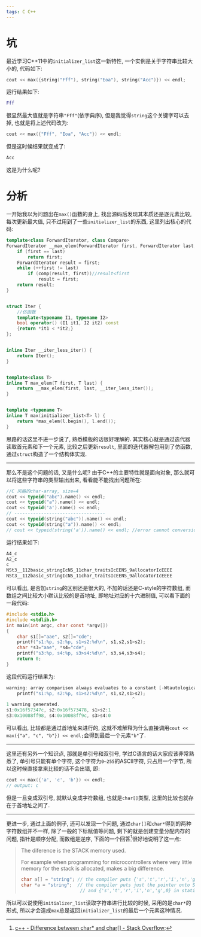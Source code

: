 ```yaml
---
tags: C C++
---
```


# 坑

最近学习C++11中的`initializer_list`这一新特性, 一个实例是关于字符串比较大小的, 代码如下:

```cpp
cout << max({string("Fff"), string("Eoa"), string("Acc")}) << endl;
```

运行结果如下:

```lua
Fff
```

很显然最大值就是字符串`"Fff"`(依字典序), 但是我觉得`string`这个关键字可以去掉, 也就是将上述代码改为:

```cpp
cout << max({"Fff", "Eoa", "Acc"}) << endl;
```

但是这时候结果就变成了:

```cpp
Acc
```

这是为什么呢? 

# 分析



一开始我以为问题出在`max()`函数的身上, 找出源码后发现其本质还是逐元素比较, 每次更新最大值, 只不过用到了一些`initializer_list`的东西, 这里列出核心的代码:

```cpp
template<class ForwardIterator, class Compare>
ForwardIterator __max_elem(ForwardIterator first, ForwardIterator last, Compare comp) {
    if (first == last)
        return first;
    ForwardIterator result = first;
    while (++first != last)
        if (comp(result, first))//result<first
            result = first;
    return result;
}


struct Iter {
    //仿函数
    template<typename I1, typename I2>
    bool operator() (I1 it1, I2 it2) const
    {return *it1 < *it2;}
};


inline Iter __iter_less_iter() {
    return Iter();
}


template<class T>
inline T max_elem(T first, T last) {
    return __max_elem(first, last, __iter_less_iter());
}


template <typename T>
inline T max(initializer_list<T> l) {
    return *max_elem(l.begin(), l.end());
}
```

思路的话这里不进一步说了, 熟悉模版的话很好理解的. 其实核心就是通过迭代器读取首元素和下一个元素, 比较之后更新`result`, 里面的迭代器解包用到了仿函数, 通过`struct`构造了一个结构体实现. 

---

那么不是这个问题的话, 又是什么呢? 由于C++的主要特性就是面向对象, 那么就可以将这些字符串的类型输出出来, 看看能不能找出问题所在:

```cpp
//C 风格的char-array, size=4
cout << typeid("abc").name() << endl;
cout << typeid("a").name() << endl;
cout << typeid('a').name() << endl;
// ----------------------------------
cout << typeid(string("abc")).name() << endl;
cout << typeid(string("a")).name() << endl;
// cout << typeid(string('a')).name() << endl; //error cannot conversion from char to string

```

运行结果如下:

```cpp
A4_c
A2_c
c
NSt3__112basic_stringIcNS_11char_traitsIcEENS_9allocatorIcEEEE
NSt3__112basic_stringIcNS_11char_traitsIcEENS_9allocatorIcEEEE
```

可以看出, 是否加`string`的区别还是很大的, 不加的话还是C-style的字符数组, 而数组之间比较大小默认比较的是首地址, 即地址对应的十六进制值, 可以看下面的一段代码:

```c
#include <stdio.h>
#include <stdlib.h>
int main(int argc, char const *argv[])
{
    char s1[]="aae", s2[]="cde";
    printf("s1:%p, s2:%p, s1>s2:%d\n", s1,s2,s1>s2);
    char *s3="aae", *s4="cde";
    printf("s3:%p, s4:%p, s3>s4:%d\n", s3,s4,s3>s4);
    return 0;
}
```

这段代码运行结果为:

```c
warning: array comparison always evaluates to a constant [-Wtautological-compare]
    printf("s1:%p, s2:%p, s1>s2:%d\n", s1,s2,s1>s2);
                                               ^
1 warning generated.
s1:0x16f57347c, s2:0x16f573478, s1>s2:1
s3:0x10088ff98, s4:0x10088ff9c, s3>s4:0
```

可以看出, 比较都是通过首地址来进行的, 这就不难解释为什么直接调用`cout << max({"a", "c", "b"}) << endl;`会得到最后一个元素`"b"`了. 

---

这里还有另外一个知识点, 那就是单引号和双引号, 学过C语言的话大家应该非常熟悉了, 单引号只能有单个字符, 这个字符为`0~255`的ASCII字符, 只占用一个字节, 所以这时候直接拿来比较的话不会出错, 即:

```cpp
cout << max({'a', 'c', 'b'}) << endl;
// output: c
```

但是一旦变成双引号, 就默认变成字符数组, 也就是`char[]`类型, 这里的比较也就存在于首地址之间了.

---

更进一步, 通过上面的例子, 还可以发现一个问题, 通过`char[]`和`char*`得到的两种字符数组并不一样, 除了一般的下标赋值等问题, 剩下的就是创建变量分配内存的问题, 指针是顺序分配, 而数组是逆序, 下面的一个回答[^1]很好地说明了这一点:

>   The diference is the STACK memory used.
>
>   For example when programming for microcontrollers where very little memory for the stack is allocated, makes a big difference.
>
>   ```c
>   char a[] = "string"; // the compiler puts {'s','t','r','i','n','g', 0} onto STACK 
>   char *a = "string";  // the compiler puts just the pointer onto STACK 
>                         // and {'s','t','r','i','n','g',0} in static memory area.
>   ```

所以可以说使用`initializer_list`读取字符串进行比较的时候, 采用的是`char*`的形式, 所以才会造成`max`总是返回`initializer_list`的最后一个元素这种情况.



[^1]:[c++ - Difference between char* and char[] - Stack Overflow](https://stackoverflow.com/questions/7564033/difference-between-char-and-char/25755966#25755966);